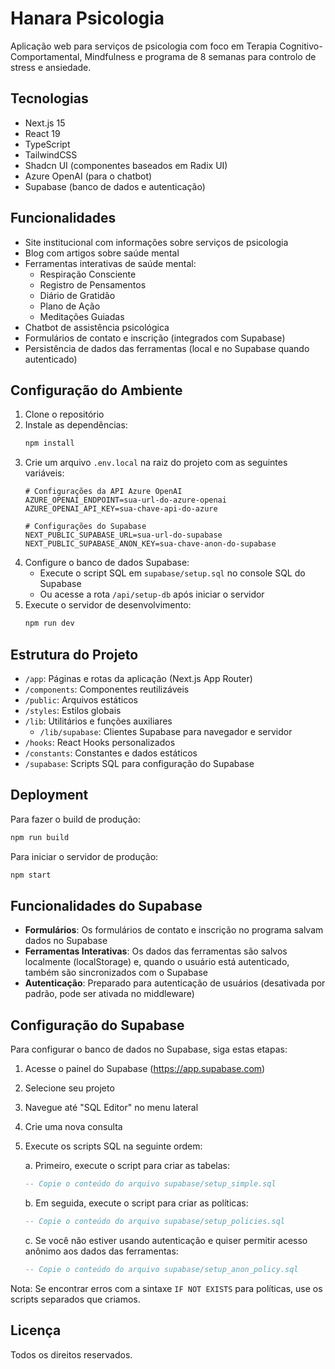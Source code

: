 # Hanara Psicologia

Aplicação web para serviços de psicologia com foco em Terapia Cognitivo-Comportamental, Mindfulness e programa de 8 semanas para controlo de stress e ansiedade.

## Tecnologias

- Next.js 15
- React 19
- TypeScript
- TailwindCSS
- Shadcn UI (componentes baseados em Radix UI)
- Azure OpenAI (para o chatbot)
- Supabase (banco de dados e autenticação)

## Funcionalidades

- Site institucional com informações sobre serviços de psicologia
- Blog com artigos sobre saúde mental
- Ferramentas interativas de saúde mental:
  - Respiração Consciente
  - Registro de Pensamentos
  - Diário de Gratidão
  - Plano de Ação
  - Meditações Guiadas
- Chatbot de assistência psicológica
- Formulários de contato e inscrição (integrados com Supabase)
- Persistência de dados das ferramentas (local e no Supabase quando autenticado)

## Configuração do Ambiente

1. Clone o repositório
2. Instale as dependências:
   ```bash
   npm install
   ```
3. Crie um arquivo `.env.local` na raiz do projeto com as seguintes variáveis:
   ```
   # Configurações da API Azure OpenAI
   AZURE_OPENAI_ENDPOINT=sua-url-do-azure-openai
   AZURE_OPENAI_API_KEY=sua-chave-api-do-azure
   
   # Configurações do Supabase
   NEXT_PUBLIC_SUPABASE_URL=sua-url-do-supabase
   NEXT_PUBLIC_SUPABASE_ANON_KEY=sua-chave-anon-do-supabase
   ```
4. Configure o banco de dados Supabase:
   - Execute o script SQL em `supabase/setup.sql` no console SQL do Supabase
   - Ou acesse a rota `/api/setup-db` após iniciar o servidor
5. Execute o servidor de desenvolvimento:
   ```bash
   npm run dev
   ```

## Estrutura do Projeto

- `/app`: Páginas e rotas da aplicação (Next.js App Router)
- `/components`: Componentes reutilizáveis
- `/public`: Arquivos estáticos
- `/styles`: Estilos globais
- `/lib`: Utilitários e funções auxiliares
  - `/lib/supabase`: Clientes Supabase para navegador e servidor
- `/hooks`: React Hooks personalizados
- `/constants`: Constantes e dados estáticos
- `/supabase`: Scripts SQL para configuração do Supabase

## Deployment

Para fazer o build de produção:

```bash
npm run build
```

Para iniciar o servidor de produção:

```bash
npm start
```

## Funcionalidades do Supabase

- **Formulários**: Os formulários de contato e inscrição no programa salvam dados no Supabase
- **Ferramentas Interativas**: Os dados das ferramentas são salvos localmente (localStorage) e, quando o usuário está autenticado, também são sincronizados com o Supabase
- **Autenticação**: Preparado para autenticação de usuários (desativada por padrão, pode ser ativada no middleware)

## Configuração do Supabase

Para configurar o banco de dados no Supabase, siga estas etapas:

1. Acesse o painel do Supabase (https://app.supabase.com)
2. Selecione seu projeto
3. Navegue até "SQL Editor" no menu lateral
4. Crie uma nova consulta
5. Execute os scripts SQL na seguinte ordem:

   a. Primeiro, execute o script para criar as tabelas:
   ```sql
   -- Copie o conteúdo do arquivo supabase/setup_simple.sql
   ```

   b. Em seguida, execute o script para criar as políticas:
   ```sql
   -- Copie o conteúdo do arquivo supabase/setup_policies.sql
   ```

   c. Se você não estiver usando autenticação e quiser permitir acesso anônimo aos dados das ferramentas:
   ```sql
   -- Copie o conteúdo do arquivo supabase/setup_anon_policy.sql
   ```

Nota: Se encontrar erros com a sintaxe `IF NOT EXISTS` para políticas, use os scripts separados que criamos.

## Licença

Todos os direitos reservados. 